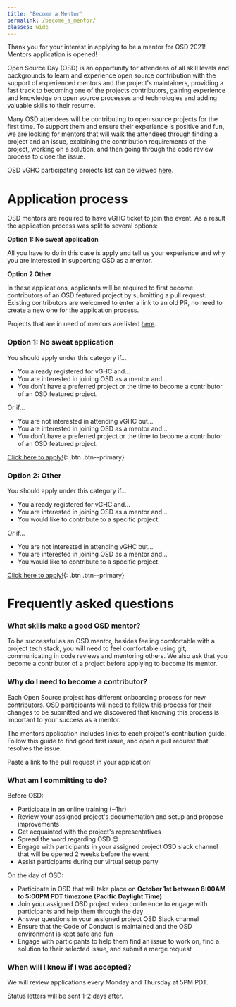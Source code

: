 ```yaml
---
title: "Become a Mentor"
permalink: /become_a_mentor/
classes: wide
---
```


Thank you for your interest in applying to be a mentor for OSD 2021! Mentors application
is opened!

Open Source Day (OSD) is an opportunity for attendees of all skill levels and backgrounds to 
learn and experience open source contribution with the support of experienced mentors and 
the project's maintainers, providing a fast track to becoming one of the projects contributors, 
gaining experience and knowledge on open source processes and technologies and adding valuable 
skills to their resume. 

Many OSD attendees will be contributing to open source projects for the first time. 
To support them and ensure their experience is positive and fun, we are looking for 
mentors that will walk the attendees through finding a project and an issue, explaining 
the contribution requirements of the project, working on a solution, and then going through 
the code review process to close the issue.

OSD vGHC participating projects list can be viewed [here](https://airtable.com/shr9UUiGjdoPt8UNi).

# Application process

OSD mentors are required to have vGHC ticket to join the event.  As a result the application process was
split to several options:

**Option 1: No sweat application**

All you have to do in this case is apply and tell us your experience and why you are interested in 
supporting OSD as a mentor.

**Option 2 Other**

In these applications, applicants will be required to first become contributors of an OSD featured project by submitting
a pull request. Existing contributors are welcomed to enter a link to an old PR, no need to create a new one
for the application process.

Projects that are in need of mentors are listed [here](https://airtable.com/shrpbjtqjLPQYmyqv).

### Option 1: No sweat application

You should apply under this category if...
- You already registered for vGHC and... 
- You are interested in joining OSD as a mentor and...
- You don't have a preferred project or the time to become a contributor of an OSD featured project.

Or if...
- You are not interested in attending vGHC but... 
- You are interested in joining OSD as a mentor and...
- You don't have a preferred project or the time to become a contributor of an OSD featured project.

[Click here to apply!](https://airtable.com/shrnir4qiMZ25yZ0S){: .btn .btn--primary}


### Option 2: Other

You should apply under this category if...

- You already registered for vGHC and... 
- You are interested in joining OSD as a mentor and...
- You would like to contribute to a specific project.

Or if...
- You are not interested in attending vGHC but... 
- You are interested in joining OSD as a mentor and...
- You would like to contribute to a specific project.

[Click here to apply!](https://airtable.com/shrTem4d8zbPpr2Xn){: .btn .btn--primary}

# Frequently asked questions

### What skills make a good OSD mentor?
To be successful as an OSD mentor, besides feeling comfortable with a project tech stack, 
you will need to feel comfortable using git, communicating in code reviews and mentoring 
others. We also ask that you become a contributor of a project before applying to become 
its mentor. 

### Why do I need to become a contributor?
Each Open Source project has different onboarding process for new contributors. OSD 
participants will need to follow this process for their changes to be submitted and we
discovered that knowing this process is important to your success as a mentor.

The mentors application includes links to each project's contribution guide. 
Follow this guide to find good first issue, and open a pull request that resolves the issue.

Paste a link to the pull request in your application!

### What am I committing to do?
Before OSD:
* Participate in an online training (~1hr)
* Review your assigned project's documentation and setup and propose improvements
* Get acquainted with the project's representatives
* Spread the word regarding OSD 😊 
* Engage with participants in your assigned project OSD slack channel that will be 
opened 2 weeks before the event
* Assist participants during our virtual setup party

On the day of OSD:
* Participate in OSD that will take place on **October 1st between 8:00AM to 5:00PM PDT timezone (Pacific Daylight Time)**
* Join your assigned OSD project video conference to engage with participants and help them through the day
* Answer questions in your assigned project OSD Slack channel
* Ensure that the Code of Conduct is maintained and the OSD environment is kept safe and fun
* Engage with participants to help them find an issue to work on, find a solution to their selected issue, and submit a merge request

### When will I know if I was accepted? 
We will review applications every Monday and Thursday at 5PM PDT. 

Status letters will be sent 1-2 days after.

